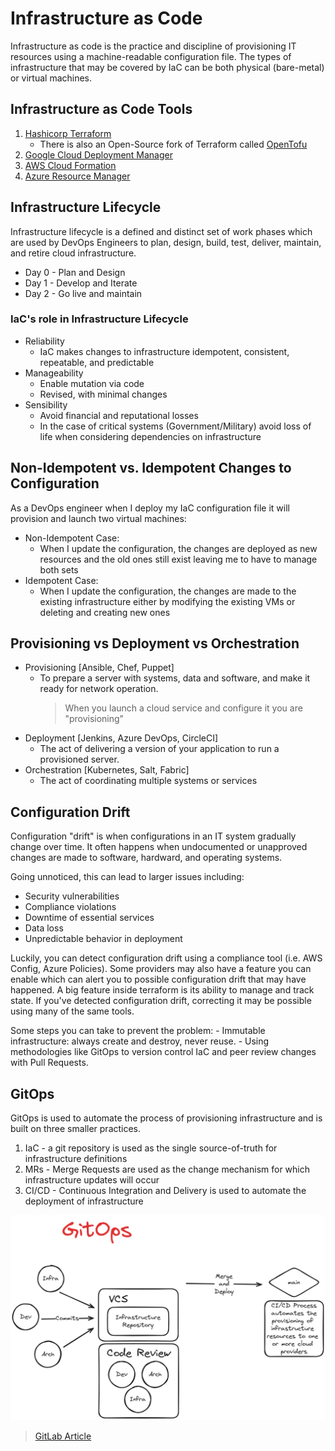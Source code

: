 # Infrastructure as Code

Infrastructure as code is the practice and discipline of provisioning IT resources
using a machine-readable configuration file. The types of infrastructure that may be
covered by IaC can be both physical (bare-metal) or virtual machines.

## Infrastructure as Code Tools

1. [Hashicorp Terraform](https://www.terraform.io/)
    - There is also an Open-Source fork of Terraform called [OpenTofu](https://github.com/opentofu)
2. [Google Cloud Deployment Manager](https://cloud.google.com/deployment-manager/docs/)
3. [AWS Cloud Formation](https://docs.aws.amazon.com/cloudformation/)
4. [Azure Resource Manager](https://learn.microsoft.com/en-us/azure/azure-resource-manager)

## Infrastructure Lifecycle

Infrastructure lifecycle is a defined and distinct set of work phases which are used
by DevOps Engineers to plan, design, build, test, deliver, maintain, and retire
cloud infrastructure.

-   Day 0 - Plan and Design
-   Day 1 - Develop and Iterate
-   Day 2 - Go live and maintain

### IaC's role in Infrastructure Lifecycle

-   Reliability
    -   IaC makes changes to infrastructure idempotent, consistent, repeatable, and
        predictable
-   Manageability
    -   Enable mutation via code
    -   Revised, with minimal changes
-   Sensibility
    -   Avoid financial and reputational losses
    -   In the case of critical systems (Government/Military) avoid loss of life
        when considering dependencies on infrastructure

## Non-Idempotent vs. Idempotent Changes to Configuration

As a DevOps engineer when I deploy my IaC configuration file it will provision
and launch two virtual machines:

-   Non-Idempotent Case:
    -   When I update the configuration, the changes are deployed as new resources
        and the old ones still exist leaving me to have to manage both sets
-   Idempotent Case:
    -   When I update the configuration, the changes are made to the existing
        infrastructure either by modifying the existing VMs or deleting and creating
        new ones

## Provisioning vs Deployment vs Orchestration

-   Provisioning [Ansible, Chef, Puppet]
    -   To prepare a server with systems, data and software, and make it ready for
        network operation.
        > When you launch a cloud service and configure it you are "provisioning"
-   Deployment [Jenkins, Azure DevOps, CircleCI]
    -   The act of delivering a version of your application to run a provisioned server.
-   Orchestration [Kubernetes, Salt, Fabric]
    -   The act of coordinating multiple systems or services

## Configuration Drift

Configuration "drift" is when configurations in an IT system gradually change over
time. It often happens when undocumented or unapproved changes are made to software,
hardward, and operating systems.

Going unnoticed, this can lead to larger issues including:

-   Security vulnerabilities
-   Compliance violations
-   Downtime of essential services
-   Data loss
-   Unpredictable behavior in deployment

Luckily, you can detect configuration drift using a compliance tool (i.e. AWS Config,
Azure Policies). Some providers may also have a feature you can enable which can alert
you to possible configuration drift that may have happened. A big feature inside
terraform is its ability to manage and track state. If you've detected configuration
drift, correcting it may be possible using many of the same tools.

Some steps you can take to prevent the problem: - Immutable infrastructure: always create and destroy, never reuse. - Using methodologies like GitOps to version control IaC and peer review
changes with Pull Requests.

## GitOps

GitOps is used to automate the process of provisioning infrastructure and is built on three
smaller practices.

1. IaC - a git repository is used as the single source-of-truth for infrastructure definitions
2. MRs - Merge Requests are used as the change mechanism for which infrastructure updates will occur
3. CI/CD - Continuous Integration and Delivery is used to automate the deployment of infrastructure

![GitOps Diagram](../docs/assets/GitOps-diagram.png "GitOps Diagram")

> [GitLab Article](https://about.gitlab.com/topics/gitops/)
